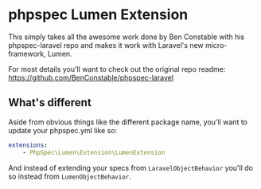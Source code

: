 # phpspec Lumen Extension

This simply takes all the awesome work done by Ben Constable with his phpspec-laravel repo and makes it work with Laravel's new micro-framework, Lumen.

For most details you'll want to check out the original repo readme:  https://github.com/BenConstable/phpspec-laravel

## What's different

Aside from obvious things like the different package name, you'll want to update your phpspec.yml like so:

```yaml
extensions:
    - PhpSpec\Lumen\Extension\LumenExtension
```

And instead of extending your specs from `LaravelObjectBehavior` you'll do so instead from `LumenObjectBehavior`.
